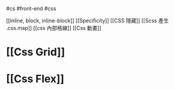#cs #front-end #css

[[inline, block, inline-block]]
[[Specificity]]
[[CSS 隱藏]]
[[Scss 產生 .css.map]]
[[css 內部格線]]
[[Css 動畫]]

# [[Css Grid]]
# [[Css Flex]]
